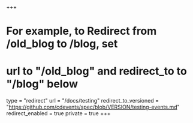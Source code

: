 +++
# For example, to Redirect from /old_blog to /blog, set 
# url to "/old_blog" and redirect_to to "/blog" below
type = "redirect"
url = "/docs/testing"
redirect_to_versioned = "https://github.com/cdevents/spec/blob/VERSION/testing-events.md"
redirect_enabled = true
private = true
+++
